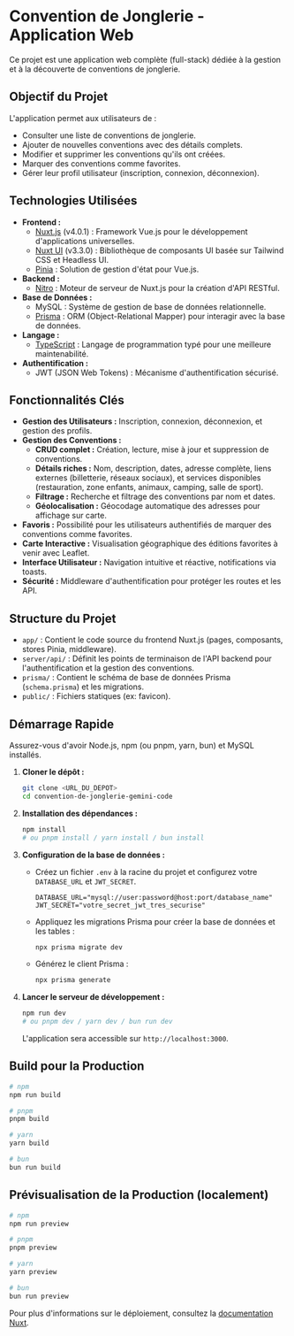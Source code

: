 # Convention de Jonglerie - Application Web

Ce projet est une application web complète (full-stack) dédiée à la gestion et à la découverte de conventions de jonglerie.

## Objectif du Projet

L'application permet aux utilisateurs de :
*   Consulter une liste de conventions de jonglerie.
*   Ajouter de nouvelles conventions avec des détails complets.
*   Modifier et supprimer les conventions qu'ils ont créées.
*   Marquer des conventions comme favorites.
*   Gérer leur profil utilisateur (inscription, connexion, déconnexion).

## Technologies Utilisées

*   **Frontend :**
    *   [Nuxt.js](https://nuxt.com/) (v4.0.1) : Framework Vue.js pour le développement d'applications universelles.
    *   [Nuxt UI](https://ui.nuxt.com/) (v3.3.0) : Bibliothèque de composants UI basée sur Tailwind CSS et Headless UI.
    *   [Pinia](https://pinia.vuejs.org/) : Solution de gestion d'état pour Vue.js.
*   **Backend :**
    *   [Nitro](https://nitro.unjs.io/) : Moteur de serveur de Nuxt.js pour la création d'API RESTful.
*   **Base de Données :**
    *   MySQL : Système de gestion de base de données relationnelle.
    *   [Prisma](https://www.prisma.io/) : ORM (Object-Relational Mapper) pour interagir avec la base de données.
*   **Langage :**
    *   [TypeScript](https://www.typescriptlang.org/) : Langage de programmation typé pour une meilleure maintenabilité.
*   **Authentification :**
    *   JWT (JSON Web Tokens) : Mécanisme d'authentification sécurisé.

## Fonctionnalités Clés

*   **Gestion des Utilisateurs :** Inscription, connexion, déconnexion, et gestion des profils.
*   **Gestion des Conventions :**
    *   **CRUD complet :** Création, lecture, mise à jour et suppression de conventions.
    *   **Détails riches :** Nom, description, dates, adresse complète, liens externes (billetterie, réseaux sociaux), et services disponibles (restauration, zone enfants, animaux, camping, salle de sport).
    *   **Filtrage :** Recherche et filtrage des conventions par nom et dates.
    *   **Géolocalisation :** Géocodage automatique des adresses pour affichage sur carte.
*   **Favoris :** Possibilité pour les utilisateurs authentifiés de marquer des conventions comme favorites.
*   **Carte Interactive :** Visualisation géographique des éditions favorites à venir avec Leaflet.
*   **Interface Utilisateur :** Navigation intuitive et réactive, notifications via toasts.
*   **Sécurité :** Middleware d'authentification pour protéger les routes et les API.

## Structure du Projet

*   `app/` : Contient le code source du frontend Nuxt.js (pages, composants, stores Pinia, middleware).
*   `server/api/` : Définit les points de terminaison de l'API backend pour l'authentification et la gestion des conventions.
*   `prisma/` : Contient le schéma de base de données Prisma (`schema.prisma`) et les migrations.
*   `public/` : Fichiers statiques (ex: favicon).

## Démarrage Rapide

Assurez-vous d'avoir Node.js, npm (ou pnpm, yarn, bun) et MySQL installés.

1.  **Cloner le dépôt :**
    ```bash
    git clone <URL_DU_DEPOT>
    cd convention-de-jonglerie-gemini-code
    ```

2.  **Installation des dépendances :**
    ```bash
    npm install
    # ou pnpm install / yarn install / bun install
    ```

3.  **Configuration de la base de données :**
    *   Créez un fichier `.env` à la racine du projet et configurez votre `DATABASE_URL` et `JWT_SECRET`.
        ```env
        DATABASE_URL="mysql://user:password@host:port/database_name"
        JWT_SECRET="votre_secret_jwt_tres_securise"
        ```
    *   Appliquez les migrations Prisma pour créer la base de données et les tables :
        ```bash
        npx prisma migrate dev
        ```
    *   Générez le client Prisma :
        ```bash
        npx prisma generate
        ```

4.  **Lancer le serveur de développement :**
    ```bash
    npm run dev
    # ou pnpm dev / yarn dev / bun run dev
    ```
    L'application sera accessible sur `http://localhost:3000`.

## Build pour la Production

```bash
# npm
npm run build

# pnpm
pnpm build

# yarn
yarn build

# bun
bun run build
```

## Prévisualisation de la Production (localement)

```bash
# npm
npm run preview

# pnpm
pnpm preview

# yarn
yarn preview

# bun
bun run preview
```

Pour plus d'informations sur le déploiement, consultez la [documentation Nuxt](https://nuxt.com/docs/getting-started/deployment).
